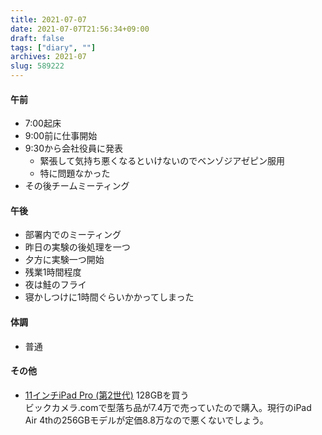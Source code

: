 ```yaml
---
title: 2021-07-07
date: 2021-07-07T21:56:34+09:00
draft: false
tags: ["diary", ""]
archives: 2021-07
slug: 589222
---
```

#### 午前
- 7:00起床
- 9:00前に仕事開始
- 9:30から会社役員に発表
  - 緊張して気持ち悪くなるといけないのでベンゾジアゼピン服用
  - 特に問題なかった
- その後チームミーティング
#### 午後
- 部署内でのミーティング
- 昨日の実験の後処理を一つ
- 夕方に実験一つ開始
- 残業1時間程度
- 夜は鮭のフライ
- 寝かしつけに1時間ぐらいかかってしまった
#### 体調
- 普通
#### その他
- [11インチiPad Pro (第2世代)](https://ja.wikipedia.org/wiki/11%E3%82%A4%E3%83%B3%E3%83%81iPad_Pro_(%E7%AC%AC2%E4%B8%96%E4%BB%A3)) 128GBを買う  
ビックカメラ.comで型落ち品が7.4万で売っていたので購入。現行のiPad Air 4thの256GBモデルが定価8.8万なので悪くないでしょう。